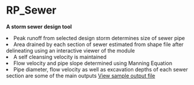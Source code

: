 # RP_Sewer
<b> A storm sewer design tool </b>
  
<li> Peak runoff from selected design storm determines size of sewer pipe
<li> Area drained by each section of sewer estimated from shape file after delineating using an interactive viewer of the module
<li> A self cleansing velocity is maintained
<li> Flow velocity and pipe slope determined using Manning Equation
<li> Pipe diameter, flow velocity as well as excavation depths of each sewer section are some of the main outputs
     <a href= StormSewer_Output.xlsx> View sample output file </a>  

